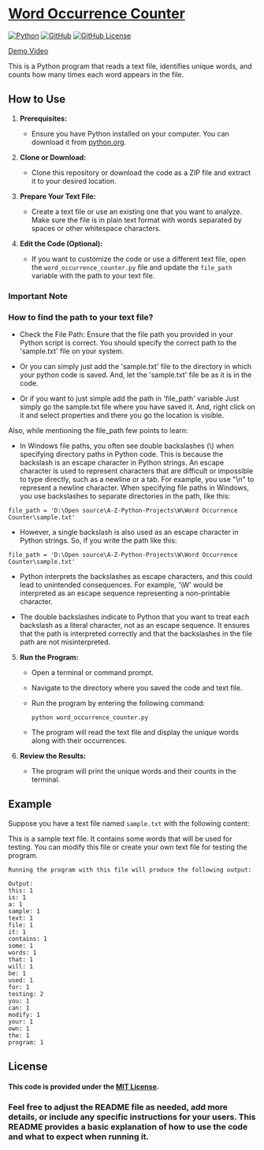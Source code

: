 # [Word Occurrence Counter]() 
[![Python](https://img.shields.io/badge/Python-3.12-blue.svg)](https://www.python.org/)
[![GitHub](https://img.shields.io/badge/GitHub-raj007star-green.svg)](https://github.com/raj007-star/)
[![GitHub License](https://img.shields.io/badge/License-MIT-blue.svg)](https://github.com/YourGitHubUsername/YourRepositoryName/blob/main/LICENSE)






[Demo Video](https://github.com/raj007-star/COB-Python-Development/assets/83889037/ba64e4d9-2998-4712-bb75-a288e0640254)



This is a Python program that reads a text file, identifies unique words, and counts how many times each word appears in the file.

## How to Use

1. **Prerequisites:**
   - Ensure you have Python installed on your computer. You can download it from [python.org](https://www.python.org/downloads/).

2. **Clone or Download:**
   - Clone this repository or download the code as a ZIP file and extract it to your desired location.

3. **Prepare Your Text File:**
   - Create a text file or use an existing one that you want to analyze. Make sure the file is in plain text format with words separated by spaces or other whitespace characters.

4. **Edit the Code (Optional):**
   - If you want to customize the code or use a different text file, open the `word_occurrence_counter.py` file and update the `file_path` variable with the path to your text file.


### **Important Note**
   ### How to find the path to your text file?

   - Check the File Path: Ensure that the file path you provided in your Python script is correct. You should specify the correct path to the 'sample.txt' file on your system.
   - Or you can simply just add the 'sample.txt' file to the directory in which your python code is saved.
   And, let the 'sample.txt' file be as it is in the code.

   - Or if you want to just simple add the path in 'file_path' variable Just simply go the sample.txt file where you have saved it. And, right click on it and select properties and there you go the location is visible.

   Also, while mentioning the file_path few points to learn:

   - In Windows file paths, you often see double backslashes (\\) when specifying directory paths in Python code. This is because the backslash is an escape character in Python strings. An escape character is used to represent characters that are difficult or impossible to type directly, such as a newline or a tab. For example, you use "\n" to represent a newline character.
   When specifying file paths in Windows, you use backslashes to separate directories in the path, like this:
   ```
   file_path = 'D:\Open source\A-Z-Python-Projects\W\Word Occurrence Counter\sample.txt'
   ```
   - However, a single backslash is also used as an escape character in Python strings. So, if you write the path like this:
   ```
   file_path = 'D:\Open source\A-Z-Python-Projects\W\Word Occurrence Counter\sample.txt'
   ```
   - Python interprets the backslashes as escape characters, and this could lead to unintended consequences. For example, '\W' would be interpreted as an escape sequence representing a non-printable character.

   - The double backslashes indicate to Python that you want to treat each backslash as a literal character, not as an escape sequence. It ensures that the path is interpreted correctly and that the backslashes in the file path are not misinterpreted.




5. **Run the Program:**
   - Open a terminal or command prompt.
   - Navigate to the directory where you saved the code and text file.
   - Run the program by entering the following command:

     ```
     python word_occurrence_counter.py
     ```

   - The program will read the text file and display the unique words along with their occurrences.

6. **Review the Results:**
   - The program will print the unique words and their counts in the terminal.

## Example

Suppose you have a text file named `sample.txt` with the following content:

This is a sample text file. It contains some words that will be used for testing.
You can modify this file or create your own text file for testing the program.

```
Running the program with this file will produce the following output:
```

```
Output:
this: 1
is: 1
a: 1
sample: 1
text: 1
file: 1
it: 1
contains: 1
some: 1
words: 1
that: 1
will: 1
be: 1
used: 1
for: 1
testing: 2
you: 1
can: 1
modify: 1
your: 1
own: 1
the: 1
program: 1
```








## License

#### This code is provided under the [MIT License](LICENSE).



### Feel free to adjust the README file as needed, add more details, or include any specific instructions for your users. This README provides a basic explanation of how to use the code and what to expect when running it.
